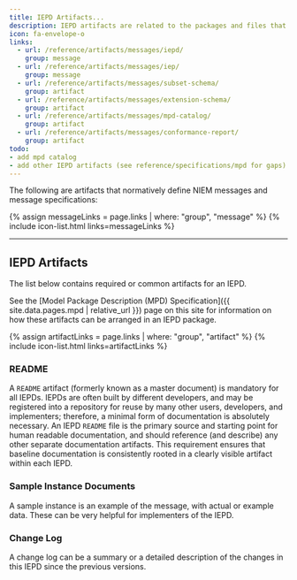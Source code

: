 ```yaml
---
title: IEPD Artifacts...
description: IEPD artifacts are related to the packages and files that describe and represent NIEM information exchanges.
icon: fa-envelope-o
links:
  - url: /reference/artifacts/messages/iepd/
    group: message
  - url: /reference/artifacts/messages/iep/
    group: message
  - url: /reference/artifacts/messages/subset-schema/
    group: artifact
  - url: /reference/artifacts/messages/extension-schema/
    group: artifact
  - url: /reference/artifacts/messages/mpd-catalog/
    group: artifact
  - url: /reference/artifacts/messages/conformance-report/
    group: artifact
todo:
- add mpd catalog
- add other IEPD artifacts (see reference/specifications/mpd for gaps)
---
```


The following are artifacts that normatively define NIEM messages and message specifications:

{% assign messageLinks = page.links | where: "group", "message" %}
{% include icon-list.html links=messageLinks %}

---

## IEPD Artifacts

The list below contains required or common artifacts for an IEPD.

See the [Model Package Description (MPD) Specification]({{ site.data.pages.mpd | relative_url }}) page on this site for information on how these artifacts can be arranged in an IEPD package.

{% assign artifactLinks = page.links | where: "group", "artifact" %}
{% include icon-list.html links=artifactLinks %}

### README

A `README` artifact (formerly known as a master document) is mandatory for all IEPDs. IEPDs are often built by different developers, and may be registered into a repository for reuse by many other users, developers, and implementers; therefore, a minimal form of documentation is absolutely necessary. An IEPD `README` file is the primary source and starting point for human readable documentation, and should reference (and describe) any other separate documentation artifacts. This requirement ensures that baseline documentation is consistently rooted in a clearly visible artifact within each IEPD.

### Sample Instance Documents

A sample instance is an example of the message, with actual or example data.  These can be very helpful for implementers of the IEPD.

### Change Log

A change log can be a summary or a detailed description of the changes in this IEPD since the previous versions.
